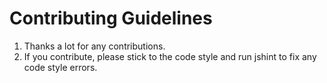 # Contributing Guidelines

1. Thanks a lot for any contributions.
2. If you contribute, please stick to the code style and run jshint to fix any code style errors.
